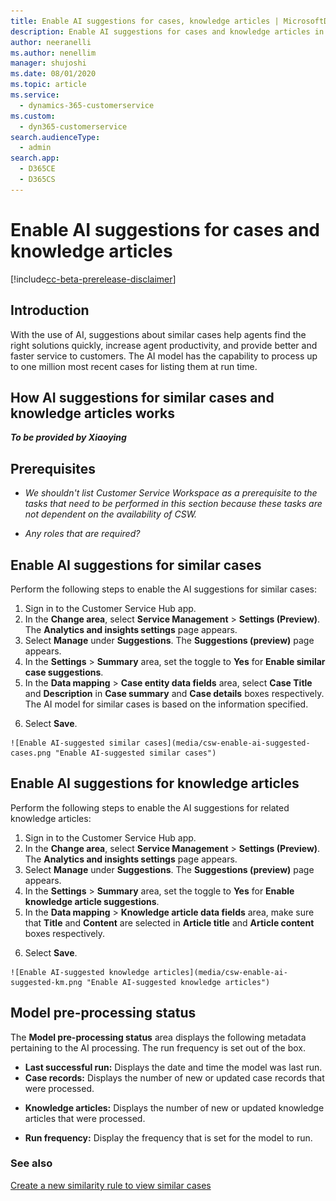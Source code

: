 ```yaml
---
title: Enable AI suggestions for cases, knowledge articles | MicrosoftDocs
description: Enable AI suggestions for cases and knowledge articles in Dynamics 365 Customer Service.
author: neeranelli
ms.author: nenellim
manager: shujoshi
ms.date: 08/01/2020
ms.topic: article
ms.service: 
  - dynamics-365-customerservice
ms.custom: 
  - dyn365-customerservice
search.audienceType: 
  - admin
search.app: 
  - D365CE
  - D365CS
---
```


# Enable AI suggestions for cases and knowledge articles
<!-- Xiaoying's comment: "for similar cases" -->

[!include[cc-beta-prerelease-disclaimer](../includes/cc-beta-prerelease-disclaimer.md)]

## Introduction

With the use of AI, suggestions about similar cases help agents find the right solutions quickly, increase agent productivity, and provide better and faster service to customers. The AI model has the capability to process up to one million most recent cases for listing them at run time. 

<!-- Xiaoying's comment: we can leverage what's in the release note to cover more about the business value and problem to solve in the introduction section. For example: 
"Agents typically use several resources to efficiently resolve customer cases and provide consistent responses. These include knowledge articles, collaborating with other agents or experts, and reviewing active or successfully resolved similar cases. Without artificial intelligence, agents spend time searching for and scanning knowledge articles to determine if they are relevant to the active case they are working on. This delays customer service and resolution time. Using AI helps proactively surface the best knowledge articles and similar cases by parsing through thousands of published articles and resolved cases, taking case context and previous history into account. It helps to quickly increase agent productivity, and provide better and faster service to customers."
-->

## How AI suggestions for similar cases and knowledge articles works

***To be provided by Xiaoying***
<!-- Xiaoying's comments: proposed content:
AI suggestions are powered by a set of pre-trained natrual language understanding models that help agents to quickly find relevant knowledge artilces or similar cases based on the active case contenxt. These AI models enable the following capabilities:
* Knowledge articles and similar cases can be suggested based the sementic meaning in case context and knowledge article content. The model pre-processes published knowledge articles and resolved cases every day to prepare suggestion candidates. Once a case is created or updated, the model quickly finds out matching knowledge articles and similar cases from suggestion candidates. 
* A brief summary is auto-enerated for each pre-processed knowledge article based on its content. When a knowledge article is suggested, both article title and the auto-generated summary are surfaced to agents, which helps them to get a better idea about the article before clicking through. 
* In addition to the suggestions, agents can also tell why an article or similar case is suggested through a list of key phrases that are auto-extracted from knowledge articles and cases. These key phrases highlights the relevance between a suggestion and an active case, in addition to the confidence score (which is a percentage number indicating how much an article or similar case matches to the active case).  
--> 

## Prerequisites

- *We shouldn't list Customer Service Workspace as a prerequisite to the tasks that need to be performed in this section because these tasks are not dependent on the availability of CSW.*
<!-- Xiaoying's comment: it is a prerequisite that we should list here. otherwise, the entry to the settings page will be disabled and admins can't configure it. With listing Customer Service Workspace as a prereqiste here, it's also good to provide a link to the relevant doc how admins can install the app. -->

- *Any roles that are required?*
<!-- Xiaoying's comment: it requires the admin role-->
<!-- Xiaoying's comment: in addition, the feature is only available to organizations with base language as English. Maybe add a note here or seperately that the feature only supports English content in this release. -->
<!-- Xiaoying's comment: also add a note about the geo availability, i.e. the feature is available to the organizations created in the following geolocations: NAM, SAM, CAN, GBR, EUR, JPN, IND, OCE, APJ -->

## Enable AI suggestions for similar cases

Perform the following steps to enable the AI suggestions for similar cases:

1. Sign in to the Customer Service Hub app.
2. In the **Change area**, select **Service Management** > **Settings (Preview)**. The **Analytics and insights settings** page appears.
3. Select **Manage** under **Suggestions**. The **Suggestions (preview)** page appears.
4. In the **Settings** > **Summary** area, set the toggle to **Yes** for **Enable similar case suggestions**.
5. In the **Data mapping** > **Case entity data fields** area, select **Case Title** and **Description** in **Case summary** and **Case details** boxes respectively. The AI model for similar cases is based on the information specified.
<!-- Xiaoying's comment: step 5 is optional, as Case Title and Description are selected by default. Admins can change these two fields to any other text fields in the Case entity. It's also good to call out the purpose of these fields, i.e. the AI model will use these two fields to understand the case context to provide similar case suggestions. -->
6. Select **Save**.
<!-- Xiaoying's comment: please add a note that it may take up to 24 hours for the model to process data and complete the first time setup. Once completed, the status will show in "Model pre-processing status". -->
<!-- Xiaoying's comment: please add another note that enabling or disabling this feature will take effect to agents only after they refresh/reopen the browser and not in their current active sessions nor on session switch. -->

    ![Enable AI-suggested similar cases](media/csw-enable-ai-suggested-cases.png "Enable AI-suggested similar cases")

## Enable AI suggestions for knowledge articles

Perform the following steps to enable the AI suggestions for related knowledge articles:

1. Sign in to the Customer Service Hub app.
2. In the **Change area**, select **Service Management** > **Settings (Preview)**. The **Analytics and insights settings** page appears.
3. Select **Manage** under **Suggestions**. The **Suggestions (preview)** page appears.
4. In the **Settings** > **Summary** area, set the toggle to **Yes** for **Enable knowledge article suggestions**.
5. In the **Data mapping** > **Knowledge article data fields** area, make sure that **Title** and **Content** are selected in **Article title** and **Article content** boxes respectively.
<!-- Xiaoying's comment: similar to the previous section, step 5 is optional. By default, Title and Content fields from Knowldge Article entity are selected. Admins can change these two fields to any other text fields in the Knowldge Article entity. In addition, when KB suggestion is enabled, admins are also asked to map text fields from Case entity (by default is Case Title and Description). The selected fields in Case entity will be used for the model to understand the context of an active case when finding KB suggestions. The selected fields in Knowledge Article entity are used for the AI model to understand the articles when finding a good match for a case. The article content field is also used for the AI model to generate a brief article summary, which will be surfaced to agents with suggestions. -->
6. Select **Save**.
<!-- Xiaoying's comment: please add a note that it may take up to 24 hours for the model to process data and complete the first time setup. Once completed, the status will show in "Model pre-processing status". -->
<!-- Xiaoying's comment: please add another note that enabling or disabling this feature will take effect to agents only after they refresh/reopen the browser and not in their current active sessions nor on session switch. -->

    ![Enable AI-suggested knowledge articles](media/csw-enable-ai-suggested-km.png "Enable AI-suggested knowledge articles")

## Model pre-processing status

The **Model pre-processing status** area displays the following metadata pertaining to the AI processing. The run frequency is set out of the box.
<!-- Xiaoying's comment: would be good to also call out what to pre-process here. i.e. Once a day, the model pre-processes newly published knowledge articles and resolved cases (and captures updated artilces or cases) to prepare the candidates data for suggestions. -->

- **Last successful run:** Displays the date and time the model was last run.
- **Case records:** Displays the number of new or updated case records that were processed.
<!-- Xiaoying's comment: "new or updated resolved case records" -->
- **Knowledge articles:** Displays the number of new or updated knowledge articles that were processed.
<!-- Xiaoying's comment: "new or updated published knowledge articles". In addition, only articles with English language locale will be processed and suggested. -->
- **Run frequency:** Display the frequency that is set for the model to run.

### See also

[Create a new similarity rule to view similar cases](suggest-similar-cases-for-a-case.md#create-a-new-similarity-rule-to-view-similar-cases)  
